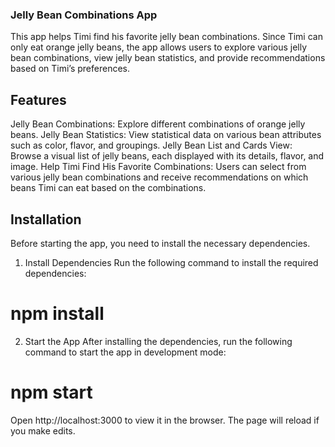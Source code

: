 ### Jelly Bean Combinations App
This app helps Timi find his favorite jelly bean combinations. Since Timi can only eat orange jelly beans, the app allows users to explore various jelly bean combinations, view jelly bean statistics, and provide recommendations based on Timi’s preferences.

## Features
Jelly Bean Combinations: Explore different combinations of orange jelly beans.
Jelly Bean Statistics: View statistical data on various bean attributes such as color, flavor, and groupings.
Jelly Bean List and Cards View: Browse a visual list of jelly beans, each displayed with its details, flavor, and image.
Help Timi Find His Favorite Combinations: Users can select from various jelly bean combinations and receive recommendations on which beans Timi can eat based on the combinations.

## Installation
Before starting the app, you need to install the necessary dependencies.

1. Install Dependencies
Run the following command to install the required dependencies:

# npm install
2. Start the App
After installing the dependencies, run the following command to start the app in development mode:

# npm start
Open http://localhost:3000 to view it in the browser. The page will reload if you make edits.
